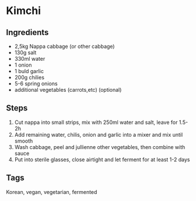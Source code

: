 # Kimchi

## Ingredients

* 2,5kg Nappa cabbage (or other cabbage)
* 130g salt
* 330ml water
* 1 onion
* 1 buld garlic
* 200g chilies
* 5-6 spring onions
* additional vegetables (carrots,etc) (optional)

## Steps

1. Cut nappa into small strips, mix with 250ml water and salt, leave for 1.5-2h
2. Add remaining water, chilis, onion and garlic into a mixer and mix until smooth
3. Wash cabbage, peel and jullienne other vegetables, then combine with sauce
4. Put into sterile glasses, close airtight and let ferment for at least 1-2 days

## Tags
Korean, vegan, vegetarian, fermented
